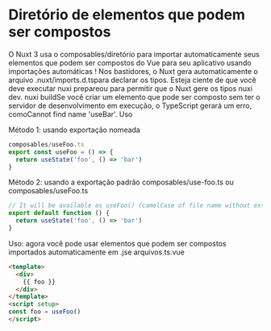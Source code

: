 # Diretório de elementos que podem ser compostos
O Nuxt 3 usa o composables/diretório para importar automaticamente seus elementos que podem ser compostos do Vue para seu aplicativo usando importações automáticas !
Nos bastidores, o Nuxt gera automaticamente o arquivo .nuxt/imports.d.tspara declarar os tipos.
Esteja ciente de que você deve executar nuxi prepareou para permitir que o Nuxt gere os tipos nuxi dev. nuxi buildSe você criar um elemento que pode ser composto sem ter o servidor de desenvolvimento em execução, o TypeScript gerará um erro, comoCannot find name 'useBar'.
Uso


Método 1: usando exportação nomeada
```ts
composables/useFoo.ts
export const useFoo = () => {
  return useState('foo', () => 'bar')
}
```

Método 2: usando a exportação padrão
composables/use-foo.ts ou composables/useFoo.ts
```ts
// It will be available as useFoo() (camelCase of file name without extension)
export default function () {
  return useState('foo', () => 'bar')
}
````

Uso: agora você pode usar elementos que podem ser compostos importados automaticamente em .jse arquivos.ts.vue

```html
<template>
  <div>
    {{ foo }}
  </div>
</template>
<script setup>
const foo = useFoo()
</script>
```